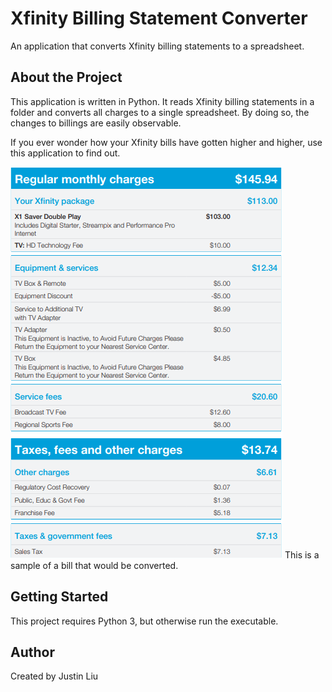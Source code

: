 # Xfinity Billing Statement Converter

An application that converts Xfinity billing statements to a spreadsheet.

## About the Project

This application is written in Python. It reads Xfinity billing statements in a folder and converts all charges to a single spreadsheet. By doing so, the changes to billings are easily observable.

If you ever wonder how your Xfinity bills have gotten higher and higher, use this application to find out.

![A snippet of an Xfinity billing page, showing its charges.](./img/preview.png)
This is a sample of a bill that would be converted.

## Getting Started

This project requires Python 3, but otherwise run the executable.

## Author
Created by Justin Liu
